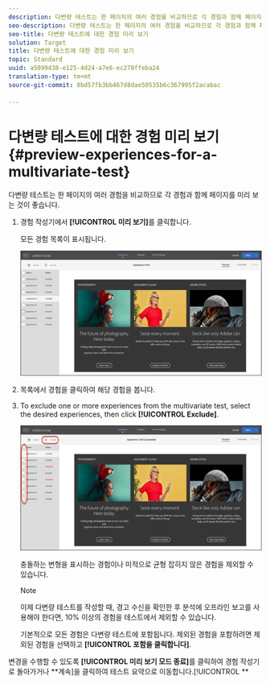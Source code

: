 ```yaml
---
description: 다변량 테스트는 한 페이지의 여러 경험을 비교하므로 각 경험과 함께 페이지를 미리 보는 것이 좋습니다.
seo-description: 다변량 테스트는 한 페이지의 여러 경험을 비교하므로 각 경험과 함께 페이지를 미리 보는 것이 좋습니다.
seo-title: 다변량 테스트에 대한 경험 미리 보기
solution: Target
title: 다변량 테스트에 대한 경험 미리 보기
topic: Standard
uuid: a5099438-e125-4d24-a7e6-ec270ffeba24
translation-type: tm+mt
source-git-commit: 8bd57fb3bb467d8dae50535b6c367995f2acabac

---
```



# 다변량 테스트에 대한 경험 미리 보기{#preview-experiences-for-a-multivariate-test}

다변량 테스트는 한 페이지의 여러 경험을 비교하므로 각 경험과 함께 페이지를 미리 보는 것이 좋습니다.

1. 경험 작성기에서 **[!UICONTROL 미리 보기]**&#x200B;를 클릭합니다.

   모든 경험 목록이 표시됩니다.

   ![](assets/preview.png)

1. 목록에서 경험을 클릭하여 해당 경험을 봅니다.

1. To exclude one or more experiences from the multivariate test, select the desired experiences, then click **[!UICONTROL Exclude]**.

   ![경험 제외](/help/c-activities/c-multivariate-testing/t-create-multivariate-test/assets/preview-mvt-exclude.png)

   충돌하는 변형을 표시하는 경험이나 미적으로 균형 잡히지 않은 경험을 제외할 수 있습니다.

   >[!NOTE]
   >
   >이제 다변량 테스트를 작성할 때, 경고 수신을 확인한 후 분석에 오프라인 보고를 사용해야 한다면, 10% 이상의 경험을 테스트에서 제외할 수 있습니다.

   기본적으로 모든 경험은 다변량 테스트에 포함됩니다. 제외된 경험을 포함하려면 제외된 경험을 선택하고 **[!UICONTROL 포함을 클릭합니다]**.

변경을 수행할 수 있도록 **[!UICONTROL 미리 보기 모드 종료]**&#x200B;를 클릭하여 경험 작성기로 돌아가거나 **계속]을 클릭하여 테스트 요약으로 이동합니다.[!UICONTROL **

